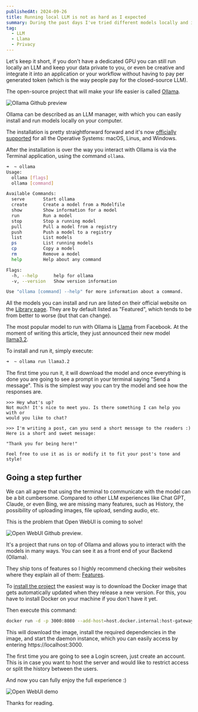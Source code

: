 ```yaml
---
publishedAt: 2024-09-26
title: Running local LLM is not as hard as I expected
summary: During the past days I've tried different models locally and it turns out that it was easier than I expected!
tag:
  - LLM
  - Llama
  - Privacy
---
```


Let's keep it short, if you don't have a dedicated GPU you can still run locally an LLM and keep your data private to you, or even be creative and integrate it into an application or your workflow without having to pay per generated token (which is the way people pay for the closed-source LLM).

The open-source project that will make your life easier is called [Ollama](https://ollama.com/).

![Ollama Github preview](https://opengraph.githubassets.com/EmaSuriano/ollama/ollama)

Ollama can be described as an LLM manager, with which you can easily install and run models locally on your computer.

The installation is pretty straightforward forward and it's now [officially supported](https://ollama.com/blog/windows-preview) for all the Operative Systems: macOS, Linus, and Windows.

After the installation is over the way you interact with Ollama is via the Terminal application, using the command `ollama`.

```bash
➜  ~ ollama
Usage:
  ollama [flags]
  ollama [command]

Available Commands:
  serve       Start ollama
  create      Create a model from a Modelfile
  show        Show information for a model
  run         Run a model
  stop        Stop a running model
  pull        Pull a model from a registry
  push        Push a model to a registry
  list        List models
  ps          List running models
  cp          Copy a model
  rm          Remove a model
  help        Help about any command

Flags:
  -h, --help      help for ollama
  -v, --version   Show version information

Use "ollama [command] --help" for more information about a command.
```

All the models you can install and run are listed on their official website on the [Library page](https://ollama.com/library). They are by default listed as "Featured", which tends to be from better to worse (but that can change).

The most popular model to run with Ollama is [Llama](https://www.llama.com/) from Facebook. At the moment of writing this article, they just announced their new model [llama3.2](https://ollama.com/library/llama3.2).

To install and run it, simply execute:

```bash
➜  ~ ollama run llama3.2
```

The first time you run it, it will download the model and once everything is done you are going to see a prompt in your terminal saying "Send a message". This is the simplest way you can try the model and see how the responses are.

```plain
>>> Hey what's up?
Not much! It's nice to meet you. Is there something I can help you with or
would you like to chat?

>>> I'm writing a post, can you send a short message to the readers :)
Here is a short and sweet message:

"Thank you for being here!"

Feel free to use it as is or modify it to fit your post's tone and style!
```

## Going a step further

We can all agree that using the terminal to communicate with the model can be a bit cumbersome. Compared to other LLM experiences like Chat GPT, Claude, or even Bing, we are missing many features, such as History, the possibility of uploading images, file upload, sending audio, etc.

This is the problem that Open WebUI is coming to solve!

![Open WebUI Github preview](https://opengraph.githubassets.com/EmaSuriano/open-webui/open-webui).

It's a project that runs on top of Ollama and allows you to interact with the models in many ways. You can see it as a front end of your Backend (Ollama).

They ship tons of features so I highly recommend checking their websites where they explain all of them: [Features](https://docs.openwebui.com/features).

To [install the project](https://docs.openwebui.com/getting-started/#quick-start-with-docker--recommended) the easiest way is to download the Docker image that gets automatically updated when they release a new version. For this, you have to install Docker on your machine if you don't have it yet.

Then execute this command:

```bash
docker run -d -p 3000:8080 --add-host=host.docker.internal:host-gateway -v open-webui:/app/backend/data --name open-webui --restart always ghcr.io/open-webui/open-webui:main
```

This will download the image, install the required dependencies in the image, and start the daemon instance, which you can easily access by entering https://localhost:3000.

The first time you are going to see a Login screen, just create an account. This is in case you want to host the server and would like to restrict access or split the history between the users.

And now you can fully enjoy the full experience :)

![Open WebUI demo](https://raw.githubusercontent.com/open-webui/open-webui/refs/heads/main/demo.gif)

Thanks for reading.
